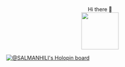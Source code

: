 <center>Hi there 👋</center>
<div id="header" align="center">
  <img src="[https://media.giphy.com/media/M9gbBd9nbDrOTu1Mqx/giphy.gif](https://media.giphy.com/media/LMcB8XospGZO8UQq87/giphy.gif)" width="100"/>
</div>

[![@SALMANHILI's Holopin board](https://holopin.me/salmanhili)](https://holopin.io/@salmanhili)

